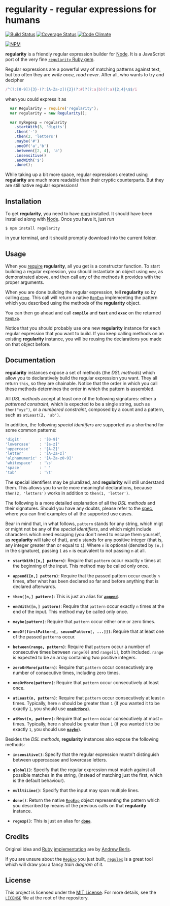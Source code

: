 # regularity - regular expressions for humans
[![Build Status](https://travis-ci.org/angelsanz/regularity.svg?branch=master)](https://travis-ci.org/angelsanz/regularity)
[![Coverage Status](https://coveralls.io/repos/angelsanz/regularity/badge.svg?branch=master)](https://coveralls.io/r/angelsanz/regularity?branch=master)
[![Code Climate](https://codeclimate.com/github/angelsanz/regularity/badges/gpa.svg)](https://codeclimate.com/github/angelsanz/regularity)

[![NPM](https://nodei.co/npm/regularity.png?downloads=true&stars=true)](https://nodei.co/npm/regularity/)




**regularity** is a friendly regular expression builder
for [Node](https://nodejs.org).
It is a JavaScript port of the very fine
[`regularity` Ruby gem](https://rubygems.org/gems/regularity).


Regular expressions are a powerful way
of matching patterns against text,
but too often they are _write once, read never_.
After all, who wants to try and decipher

```javascript
/^(?:[0-9]){3}-(?:[A-Za-z]){2}(?:#)?(?:a|b)(?:a){2,4}\$$/i
```

when you could express it as

```javascript
  var Regularity = require('regularity');
  var regularity = new Regularity();

  var myRegexp = regularity
    .startWith(3, 'digits')
    .then('-')
    .then(2, 'letters')
    .maybe('#')
    .oneOf('a','b')
    .between([2, 4], 'a')
    .insensitive()
    .endWith('$')
    .done();
```

While taking up a bit more space,
regular expressions created using **regularity**
are much more readable than their cryptic counterparts.
But they are still native regular expressions!



## Installation

To get **regularity**, you need to have [npm](https://www.npmjs.com/)
installed. It should have been installed along with [Node](https://nodejs.org).
Once you have it, just run

```
$ npm install regularity
```

in your terminal, and it should promptly download into the current folder.



## Usage

When you [require](https://nodejs.org/api/modules.html#modules_modules) **regularity**,
all you get is a constructor function.
To start building a regular expression,
you should instantiate an object using `new`,
as demonstrated above, and then call
any of the methods it provides with the proper arguments.

When you are done building the regular expression,
tell **regularity** so by calling [`done`](#done).
This call will return a native [`RegExp`](https://developer.mozilla.org/en-US/docs/Web/JavaScript/Reference/Global_Objects/RegExp)
implementing the pattern which you described
using the methods of the **regularity** object.

You can then go ahead and call **`compile`** and
**`test`** and **`exec`** on the returned
[`RegExp`](https://developer.mozilla.org/en-US/docs/Web/JavaScript/Reference/Global_Objects/RegExp).

Notice that you should probably use one new **regularity** instance
for each regular expression that you want to build.
If you keep calling methods on an existing **regularity** instance,
you will be reusing the declarations you made on that object before.



## Documentation

**regularity** instances expose a set of methods
(the _DSL methods_)
which allow you to declaratively build
the regular expression you want.
They all return `this`,
so they are chainable.
Notice that the order in which you call these methods
determines the order in which the pattern is assembled.

All _DSL methods_ accept at least
one of the following signatures:
either a _patterned constraint_,
which is expected to be a single string,
such as `then("xyz")`,
or a _numbered constraint_,
composed by a count and a pattern,
such as `atLeast(2, 'ab')`.

In addition, the following _special identifers_
are supported as a shorthand for some common patterns:

```javascript
'digit'        : '[0-9]'
'lowercase'    : '[a-z]'
'uppercase'    : '[A-Z]'
'letter'       : '[A-Za-z]'
'alphanumeric' : '[A-Za-z0-9]'
'whitespace'   : '\s'
'space'        : ' '
'tab'          : '\t'
```

The special identifiers may be pluralized,
and **regularity** will still understand them.
This allows you to write more meaningful declarations,
because `then(2, 'letters')` works
in addition to `then(1, 'letter')`.


The following is a more detailed explanation
of all the _DSL methods_ and their signatures.
Should you have any doubts, please refer to the [spec](./spec/regularity_spec.js),
where you can find examples of all the supported use cases.

Bear in mind that, in what follows,
`pattern` stands for any string,
which migt or might not be
any of the _special identifiers_,
and which might include characters
which need escaping (you don't need
to escape them yourself, as **regularity**
will take of that),
and `n` stands for any positive integer
(that is, any integer greater than or equal to `1`).
Where `n` is optional (denoted by `[n,]` in the signature),
passing `1` as `n` is equivalent to not passing `n` at all.

- <a name="startWith">**`startWith([n,] pattern)`**</a>: Require that `pattern`
  occur exactly `n` times at the beginning of the input.
  This method may be called only once.

- <a name="append">**`append([n,] pattern)`**</a>: Require that the passed pattern
  occur exactly `n` times, after what has been declared so far
  and before anything that is declared afterwards.

- <a name="then">**`then([n,] pattern)`**</a>: This is just an alias for [**`append`**](#append).

- <a name="endWith">**`endWith([n,] pattern)`**</a>: Require that `pattern`
  occur exactly `n` times at the end of the input.
  This method may be called only once.


- <a name="maybe">**`maybe(pattern)`**</a>: Require that `pattern` occur
  either one or zero times.

- <a name="oneOf">**`oneOf(firstPattern[, secondPattern[, ...]])`**</a>: Require that at least
  one of the passed `pattern`s occur.

- <a name="between">**`between(range, pattern)`**</a>: Require that `pattern` occur
  a number of consecutive times between `range[0]` and `range[1]`,
  both included. `range` is expected to be an array containing
  two positive integers.

- <a name="zeroOrMore">**`zeroOrMore(pattern)`**</a>: Require that `pattern` occur consecutively
  any number of consecutive times, including zero times.

- <a name="oneOrMore">**`oneOrMore(pattern)`**</a>: Require that `pattern` occur consecutively
  at least once.

- <a name="atLeast">**`atLeast(n, pattern)`**</a>: Require that `pattern` occur consecutively
  at least `n` times. Typically, here `n` should be greater than `1`
  (if you wanted it to be exactly `1`, you should use [**`oneOrMore`**](#oneOrMore)).

- <a name="atMost">**`atMost(n, pattern)`**</a>: Require that `pattern` occur consecutively
  at most `n` times. Typically, here `n` should be greater than `1`
  (if you wanted it to be exactly `1`, you should use [**`maybe`**](#maybe)).



Besides the _DSL methods_, **regularity** instances
also expose the following methods:

- <a name="insensitive">**`insensitive()`**</a>: Specify that the regular expression
  mustn't distinguish between uppercacase and lowercase letters.

- <a name="global">**`global()`**</a>: Specify that the regular expression
  must match against all possible matches in the string,
  (instead of matching just the first, which is
  the default behaviour).

- <a name="multiLine">**`mulltiLine()`**</a>: Specify that the input may span multiple lines.

- <a name="done">**`done()`**</a>: Return the native [`RegExp`](https://developer.mozilla.org/en-US/docs/Web/JavaScript/Reference/Global_Objects/RegExp)
  object representing the pattern which you described
  by means of the previous calls on that **regularity** instance.

- <a name="regexp">**`regexp()`**</a>: This is just an alias for [**`done`**](#done).



## Credits

Original idea and [Ruby](https://rubygems.org/gems/regularity)
[implementation](https://github.com/andrewberls/regularity)
are by [Andrew Berls](https://github.com/andrewberls/).

If you are unsure about the [`RegExp`](https://developer.mozilla.org/en-US/docs/Web/JavaScript/Reference/Global_Objects/RegExp)
you just built, [`regulex`](https://jex.im/regulex)
is a great tool which will draw you
a fancy _train diagram_ of it.


## License

This project is licensed under the
[MIT License](http://opensource.org/licenses/MIT).
For more details, see the [`LICENSE`](./LICENSE) file
at the root of the repository.
